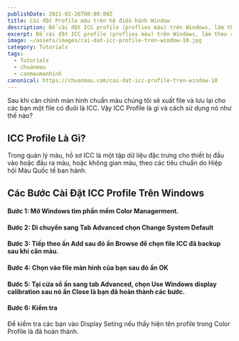 ```yaml
---
publishDate: 2021-02-26T00:00:00Z
title: Cài đặt Profile màu trên hệ điều hành Window
description: Để cài đặt ICC profile (proflies màu) trên Windows, làm theo các bước sau...
excerpt: Để cài đặt ICC profile (proflies màu) trên Windows, làm theo các bước sau...
image: ~/assets/images/cai-dat-icc-profile-tren-window-10.jpg
category: Tutorials
tags:
  - Tutorials
  - chuanmau
  - canmaumanhinh
canonical: https://chuanmau.com/cai-dat-icc-profile-tren-window-10
---
```


Sau khi cân chỉnh màn hình chuẩn màu chúng tôi sẽ xuất file và lưu lại cho các bạn một file có đuôi là ICC. Vậy ICC Profile là gì và cách sử dụng nó như thế nào?

## ICC Profile Là Gì?

Trong quản lý màu, hồ sơ ICC là một tập dữ liệu đặc trưng cho thiết bị đầu vào hoặc đầu ra màu, hoặc không gian màu, theo các tiêu chuẩn do Hiệp hội Màu Quốc tế ban hành.

## Các Bước Cài Đặt ICC Profile Trên Windows

#### Bước 1: Mở Windows tìm phần mềm Color Managerment.

#### Bước 2: Di chuyển sang Tab Advanced chọn Change System Default

#### Bước 3: Tiếp theo ấn Add sau đó ấn Browse để chọn file ICC đã backup sau khi cân màu.

#### Bước 4: Chọn vào file màn hình của bạn sau đó ấn OK

#### Bước 5: Tại cửa sổ ấn sang tab Advanced, chọn Use Windows display calibration sau nó ấn Close là bạn đã hoàn thành các bước.

#### Bước 6: Kiểm tra

Để kiểm tra các bạn vào Display Seting nếu thấy hiện tên profile trong Color Profile là đã hoàn thành.
